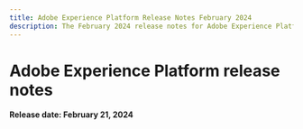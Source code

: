 ```yaml
---
title: Adobe Experience Platform Release Notes February 2024
description: The February 2024 release notes for Adobe Experience Platform.
---
```

# Adobe Experience Platform release notes 

**Release date: February 21, 2024**
